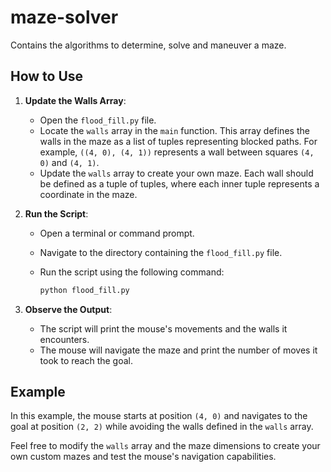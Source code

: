 # maze-solver

Contains the algorithms to determine, solve and maneuver a maze.

## How to Use

1. **Update the Walls Array**: 
   - Open the `flood_fill.py` file.
   - Locate the `walls` array in the `main` function. This array defines the walls in the maze as a list of tuples representing blocked paths. For example, `((4, 0), (4, 1))` represents a wall between squares `(4, 0)` and `(4, 1)`.
   - Update the `walls` array to create your own maze. Each wall should be defined as a tuple of tuples, where each inner tuple represents a coordinate in the maze.

2. **Run the Script**:
   - Open a terminal or command prompt.
   - Navigate to the directory containing the `flood_fill.py` file.
   - Run the script using the following command:

     ```bash
     python flood_fill.py
     ```

3. **Observe the Output**:
   - The script will print the mouse's movements and the walls it encounters.
   - The mouse will navigate the maze and print the number of moves it took to reach the goal.

## Example

In this example, the mouse starts at position `(4, 0)` and navigates to the goal at position `(2, 2)` while avoiding the walls defined in the `walls` array.

Feel free to modify the `walls` array and the maze dimensions to create your own custom mazes and test the mouse's navigation capabilities.